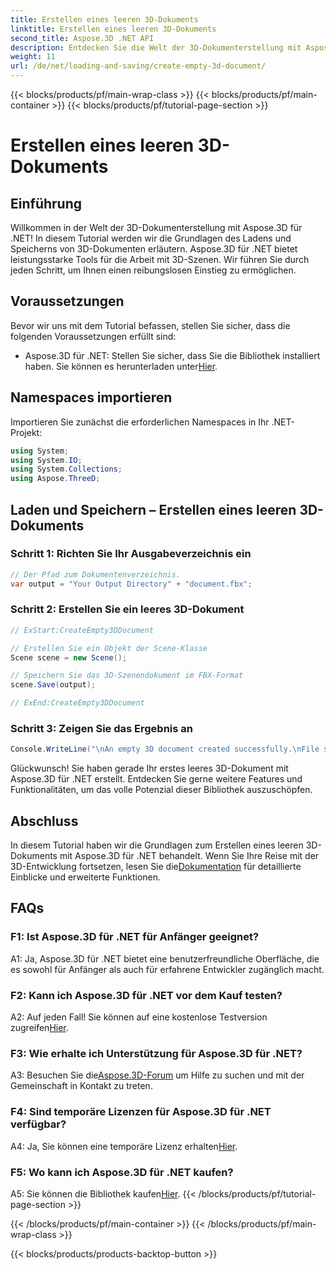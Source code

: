 ```yaml
---
title: Erstellen eines leeren 3D-Dokuments
linktitle: Erstellen eines leeren 3D-Dokuments
second_title: Aspose.3D .NET API
description: Entdecken Sie die Welt der 3D-Dokumenterstellung mit Aspose.3D für .NET. Erstellen, bearbeiten und speichern Sie mühelos atemberaubende 3D-Szenen.
weight: 11
url: /de/net/loading-and-saving/create-empty-3d-document/
---
```


{{< blocks/products/pf/main-wrap-class >}}
{{< blocks/products/pf/main-container >}}
{{< blocks/products/pf/tutorial-page-section >}}

# Erstellen eines leeren 3D-Dokuments

## Einführung

Willkommen in der Welt der 3D-Dokumenterstellung mit Aspose.3D für .NET! In diesem Tutorial werden wir die Grundlagen des Ladens und Speicherns von 3D-Dokumenten erläutern. Aspose.3D für .NET bietet leistungsstarke Tools für die Arbeit mit 3D-Szenen. Wir führen Sie durch jeden Schritt, um Ihnen einen reibungslosen Einstieg zu ermöglichen.

## Voraussetzungen

Bevor wir uns mit dem Tutorial befassen, stellen Sie sicher, dass die folgenden Voraussetzungen erfüllt sind:

-  Aspose.3D für .NET: Stellen Sie sicher, dass Sie die Bibliothek installiert haben. Sie können es herunterladen unter[Hier](https://releases.aspose.com/3d/net/).

## Namespaces importieren

Importieren Sie zunächst die erforderlichen Namespaces in Ihr .NET-Projekt:

```csharp
using System;
using System.IO;
using System.Collections;
using Aspose.ThreeD;
```

## Laden und Speichern – Erstellen eines leeren 3D-Dokuments

### Schritt 1: Richten Sie Ihr Ausgabeverzeichnis ein

```csharp
// Der Pfad zum Dokumentenverzeichnis.
var output = "Your Output Directory" + "document.fbx";
```

### Schritt 2: Erstellen Sie ein leeres 3D-Dokument

```csharp
// ExStart:CreateEmpty3DDocument

// Erstellen Sie ein Objekt der Scene-Klasse
Scene scene = new Scene();

// Speichern Sie das 3D-Szenendokument im FBX-Format
scene.Save(output);

// ExEnd:CreateEmpty3DDocument
```

### Schritt 3: Zeigen Sie das Ergebnis an

```csharp
Console.WriteLine("\nAn empty 3D document created successfully.\nFile saved at " + output);
```

Glückwunsch! Sie haben gerade Ihr erstes leeres 3D-Dokument mit Aspose.3D für .NET erstellt. Entdecken Sie gerne weitere Features und Funktionalitäten, um das volle Potenzial dieser Bibliothek auszuschöpfen.

## Abschluss

 In diesem Tutorial haben wir die Grundlagen zum Erstellen eines leeren 3D-Dokuments mit Aspose.3D für .NET behandelt. Wenn Sie Ihre Reise mit der 3D-Entwicklung fortsetzen, lesen Sie die[Dokumentation](https://reference.aspose.com/3d/net/) für detaillierte Einblicke und erweiterte Funktionen.

## FAQs

### F1: Ist Aspose.3D für .NET für Anfänger geeignet?

A1: Ja, Aspose.3D für .NET bietet eine benutzerfreundliche Oberfläche, die es sowohl für Anfänger als auch für erfahrene Entwickler zugänglich macht.

### F2: Kann ich Aspose.3D für .NET vor dem Kauf testen?

 A2: Auf jeden Fall! Sie können auf eine kostenlose Testversion zugreifen[Hier](https://releases.aspose.com/).

### F3: Wie erhalte ich Unterstützung für Aspose.3D für .NET?

 A3: Besuchen Sie die[Aspose.3D-Forum](https://forum.aspose.com/c/3d/18) um Hilfe zu suchen und mit der Gemeinschaft in Kontakt zu treten.

### F4: Sind temporäre Lizenzen für Aspose.3D für .NET verfügbar?

 A4: Ja, Sie können eine temporäre Lizenz erhalten[Hier](https://purchase.aspose.com/temporary-license/).

### F5: Wo kann ich Aspose.3D für .NET kaufen?

 A5: Sie können die Bibliothek kaufen[Hier](https://purchase.aspose.com/buy).
{{< /blocks/products/pf/tutorial-page-section >}}

{{< /blocks/products/pf/main-container >}}
{{< /blocks/products/pf/main-wrap-class >}}

{{< blocks/products/products-backtop-button >}}
